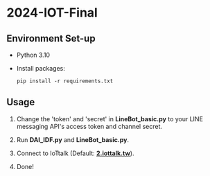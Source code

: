 # 2024-IOT-Final

## Environment Set-up
- Python 3.10
- Install packages:

    ```pip install -r requirements.txt```

## Usage
1. Change the 'token' and 'secret' in **LineBot_basic.py** to your LINE messaging API's access token and channel secret.

2. Run **DAI_IDF.py** and **LineBot_basic.py**.

3. Connect to IoTtalk (Default: [**2.iottalk.tw**](https://2.iottalk.tw/)).

4. Done!
